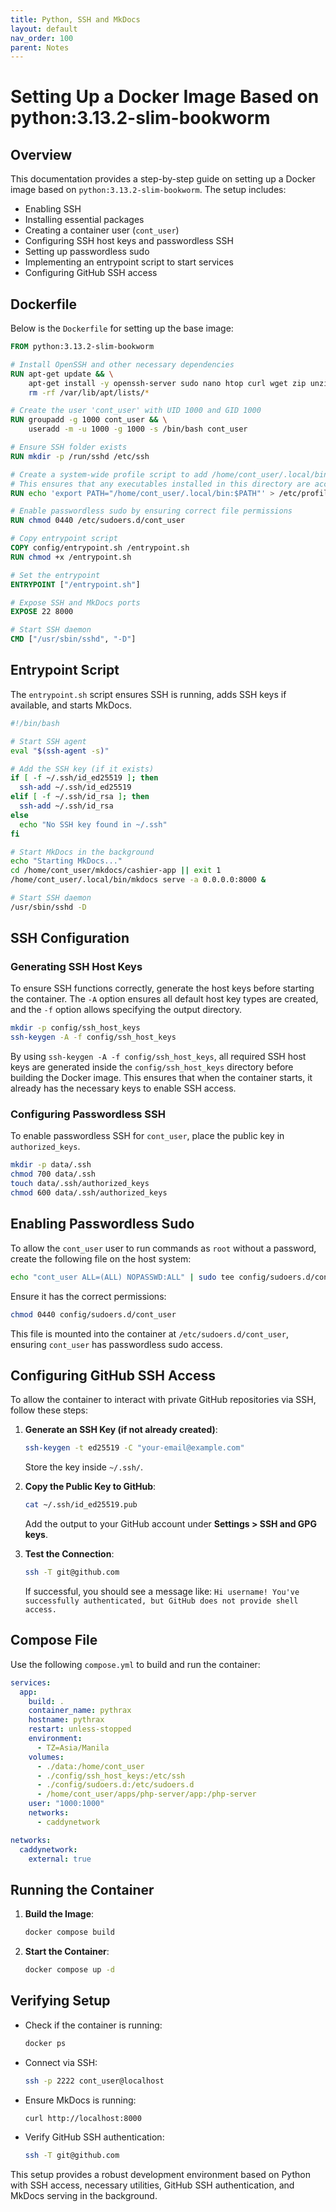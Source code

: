 ```yaml
---
title: Python, SSH and MkDocs
layout: default
nav_order: 100
parent: Notes
---
```


# Setting Up a Docker Image Based on python:3.13.2-slim-bookworm

## Overview
This documentation provides a step-by-step guide on setting up a Docker image based on `python:3.13.2-slim-bookworm`. The setup includes:
- Enabling SSH
- Installing essential packages
- Creating a container user (`cont_user`)
- Configuring SSH host keys and passwordless SSH
- Setting up passwordless sudo
- Implementing an entrypoint script to start services
- Configuring GitHub SSH access

## Dockerfile
Below is the `Dockerfile` for setting up the base image:

```dockerfile
FROM python:3.13.2-slim-bookworm

# Install OpenSSH and other necessary dependencies
RUN apt-get update && \
    apt-get install -y openssh-server sudo nano htop curl wget zip unzip tree git vim && \
    rm -rf /var/lib/apt/lists/*

# Create the user 'cont_user' with UID 1000 and GID 1000
RUN groupadd -g 1000 cont_user && \
    useradd -m -u 1000 -g 1000 -s /bin/bash cont_user

# Ensure SSH folder exists
RUN mkdir -p /run/sshd /etc/ssh

# Create a system-wide profile script to add /home/cont_user/.local/bin to the PATH
# This ensures that any executables installed in this directory are accessible globally
RUN echo 'export PATH="/home/cont_user/.local/bin:$PATH"' > /etc/profile.d/cont_user_path.sh

# Enable passwordless sudo by ensuring correct file permissions
RUN chmod 0440 /etc/sudoers.d/cont_user

# Copy entrypoint script
COPY config/entrypoint.sh /entrypoint.sh
RUN chmod +x /entrypoint.sh

# Set the entrypoint
ENTRYPOINT ["/entrypoint.sh"]

# Expose SSH and MkDocs ports
EXPOSE 22 8000

# Start SSH daemon
CMD ["/usr/sbin/sshd", "-D"]
```

## Entrypoint Script
The `entrypoint.sh` script ensures SSH is running, adds SSH keys if available, and starts MkDocs.

```bash
#!/bin/bash

# Start SSH agent
eval "$(ssh-agent -s)"

# Add the SSH key (if it exists)
if [ -f ~/.ssh/id_ed25519 ]; then
  ssh-add ~/.ssh/id_ed25519
elif [ -f ~/.ssh/id_rsa ]; then
  ssh-add ~/.ssh/id_rsa
else
  echo "No SSH key found in ~/.ssh"
fi

# Start MkDocs in the background
echo "Starting MkDocs..."
cd /home/cont_user/mkdocs/cashier-app || exit 1
/home/cont_user/.local/bin/mkdocs serve -a 0.0.0.0:8000 &

# Start SSH daemon
/usr/sbin/sshd -D
```

## SSH Configuration
### Generating SSH Host Keys
To ensure SSH functions correctly, generate the host keys before starting the container. The `-A` option ensures all default host key types are created, and the `-f` option allows specifying the output directory.

```bash
mkdir -p config/ssh_host_keys
ssh-keygen -A -f config/ssh_host_keys
```

By using `ssh-keygen -A -f config/ssh_host_keys`, all required SSH host keys are generated inside the `config/ssh_host_keys` directory before building the Docker image. This ensures that when the container starts, it already has the necessary keys to enable SSH access.

### Configuring Passwordless SSH
To enable passwordless SSH for `cont_user`, place the public key in `authorized_keys`.

```bash
mkdir -p data/.ssh
chmod 700 data/.ssh
touch data/.ssh/authorized_keys
chmod 600 data/.ssh/authorized_keys
```

## Enabling Passwordless Sudo
To allow the `cont_user` user to run commands as `root` without a password, create the following file on the host system:

```bash
echo "cont_user ALL=(ALL) NOPASSWD:ALL" | sudo tee config/sudoers.d/cont_user
```

Ensure it has the correct permissions:

```bash
chmod 0440 config/sudoers.d/cont_user
```

This file is mounted into the container at `/etc/sudoers.d/cont_user`, ensuring `cont_user` has passwordless sudo access.

## Configuring GitHub SSH Access
To allow the container to interact with private GitHub repositories via SSH, follow these steps:

1. **Generate an SSH Key (if not already created)**:
   ```bash
   ssh-keygen -t ed25519 -C "your-email@example.com"
   ```
   Store the key inside `~/.ssh/`.

2. **Copy the Public Key to GitHub**:
   ```bash
   cat ~/.ssh/id_ed25519.pub
   ```
   Add the output to your GitHub account under **Settings > SSH and GPG keys**.

3. **Test the Connection**:
   ```bash
   ssh -T git@github.com
   ```
   If successful, you should see a message like:
   `Hi username! You've successfully authenticated, but GitHub does not provide shell access.`

## Compose File
Use the following `compose.yml` to build and run the container:

```yaml
services:
  app:
    build: .
    container_name: pythrax
    hostname: pythrax
    restart: unless-stopped
    environment:
      - TZ=Asia/Manila
    volumes:
      - ./data:/home/cont_user
      - ./config/ssh_host_keys:/etc/ssh
      - ./config/sudoers.d:/etc/sudoers.d
      - /home/cont_user/apps/php-server/app:/php-server
    user: "1000:1000"
    networks:
      - caddynetwork

networks:
  caddynetwork:
    external: true
```

## Running the Container
1. **Build the Image**:
   ```bash
   docker compose build
   ```
2. **Start the Container**:
   ```bash
   docker compose up -d
   ```

## Verifying Setup
- Check if the container is running:
  ```bash
  docker ps
  ```
- Connect via SSH:
  ```bash
  ssh -p 2222 cont_user@localhost
  ```
- Ensure MkDocs is running:
  ```bash
  curl http://localhost:8000
  ```
- Verify GitHub SSH authentication:
  ```bash
  ssh -T git@github.com
  ```

This setup provides a robust development environment based on Python with SSH access, necessary utilities, GitHub SSH authentication, and MkDocs serving in the background.

